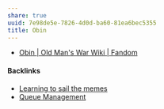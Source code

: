 ```yaml
---
share: true
uuid: 7e98de5e-7826-4d0d-ba60-81ea6bec5355
title: Obin
---
```

* [Obin | Old Man's War Wiki | Fandom](https://oldmanswar.fandom.com/wiki/Obin)

#### Backlinks

* [Learning to sail the memes](/e3ed979d-7207-4dfa-806c-03aab973a4c9)
* [Queue Management](/6900cdfd-b809-4bcd-8ee2-bf3e7f96e079)